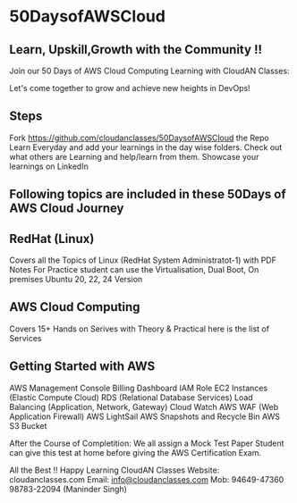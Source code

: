 # 50DaysofAWSCloud

## Learn, Upskill,Growth with the Community !!

Join our 50 Days of AWS Cloud Computing Learning with CloudAN Classes:

Let's come together to grow and achieve new heights in DevOps!

## Steps

Fork https://github.com/cloudanclasses/50DaysofAWSCloud the Repo
Learn Everyday and add your learnings in the day wise folders.
Check out what others are Learning and help/learn from them.
Showcase your learnings on LinkedIn

## Following topics are included in these 50Days of AWS Cloud Journey

## RedHat (Linux) 
Covers all the Topics of Linux (RedHat System Administratot-1) with PDF Notes
For Practice student can use the Virtualisation, Dual Boot, On premises Ubuntu 20, 22, 24 Version

## AWS Cloud Computing
Covers 15+ Hands on Serives with Theory & Practical here is the list of Services

## Getting Started with AWS 

AWS Management Console
Billing Dashboard
IAM Role
EC2 Instances (Elastic Compute Cloud)
RDS (Relational Database Services)
Load Balancing (Application, Network, Gateway)
Cloud Watch
AWS WAF (Web Application Firewall)
AWS LightSail
AWS Snapshots and Recycle Bin
AWS S3 Bucket

After the Course of Completition:
We all assign a Mock Test Paper Student can give this test at home before giving the AWS Certification Exam.


All the Best !! Happy Learning
CloudAN Classes
Website: cloudanclasses.com
Email: info@cloudanclasses.com
Mob: 94649-47360  98783-22094 (Maninder Singh)

